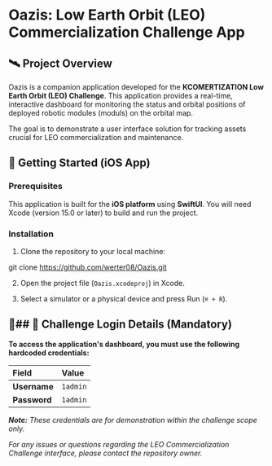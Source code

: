 # Oazis: Low Earth Orbit (LEO) Commercialization Challenge App

## 🛰️ Project Overview

Oazis is a companion application developed for the **KCOMERTIZATION Low Earth Orbit (LEO) Challenge**. This application provides a real-time, interactive dashboard for monitoring the status and orbital positions of deployed robotic modules (moduls) on the orbital map.

The goal is to demonstrate a user interface solution for tracking assets crucial for LEO commercialization and maintenance.

## 🚀 Getting Started (iOS App)

### Prerequisites

This application is built for the **iOS platform** using **SwiftUI**. You will need Xcode (version 15.0 or later) to build and run the project.

### Installation

1. Clone the repository to your local machine:

git clone https://github.com/werter08/Oazis.git

2. Open the project file (`Oazis.xcodeproj`) in Xcode.

3. Select a simulator or a physical device and press Run (`⌘ + R`).

## 🔑## 🔑 Challenge Login Details (Mandatory)

**To access the application's dashboard, you must use the following hardcoded credentials:**

| **Field** | **Value** | 
| :--- | :--- | 
| **Username** | `1admin` | 
| **Password** | `1admin` | 

***Note:** These credentials are for demonstration within the challenge scope only.*

*For any issues or questions regarding the LEO Commercialization Challenge interface, please contact the repository owner.*